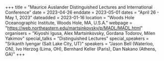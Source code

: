 +++
title = "Maurice Auslander Distinguished Lectures and International Conference"
date = 2023-04-26
enddate = 2023-05-01
dates = "April 26 - May 1, 2023"
dateadded = 2023-01-16
location = "Woods Hole Oceanographic Institute, Woods Hole, MA, U.S.A."
webpage = "https://web.northeastern.edu/martsinkovsky/p/MADL/MADL.html"
organisers = "Kiyoshi Igusa, Alex Martsinkovsky, Gordana Todorov, Milen Yakimov"
special_talks = "Distinguished Lectures"
special_speakers = "Srikanth Iyengar (Salt Lake City, UT)"
speakers = "Jason Bell (Waterloo, ON), Ivo Herzog (Lima, OH), Bernhard Keller (Paris), Dan Nakano (Athens, GA)"
+++
